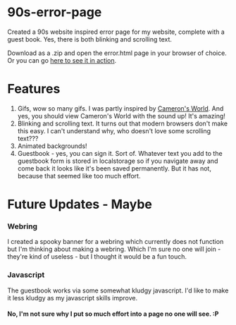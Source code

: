 # 90s-error-page
Created a 90s website inspired error page for my website, complete with a guest book. Yes, there is both blinking and scrolling text. 

Download as a .zip and open the error.html page in your browser of choice. Or you can go [here to see it in action](http://www.raenpayne.com/error "Spooky 90s themed 404 page").



# Features
1. Gifs, wow so many gifs. I was partly inspired by [Cameron's World](https://www.cameronsworld.net/). And yes, you should view Cameron's World with the sound up! It's amazing!
2. Blinking and scrolling text. It turns out that modern browsers don't make this easy. I can't understand why, who doesn't love some scrolling text???
3. Animated backgrounds! 
4. Guestbook - yes, you can sign it. Sort of.
Whatever text you add to the guestbook form is stored in localstorage so if you navigate away and come back it looks like it's been saved permanently. But it has not, because that seemed like too much effort. 

# Future Updates - Maybe
### Webring
I created a spooky banner for a webring which currently does not function but I'm thinking about making a webring. Which I'm sure no one will join - they're kind of useless - but I thought it would be a fun touch. 
### Javascript
The guestbook works via some somewhat kludgy javascript. I'd like to make it less kludgy as my javascript skills improve. 


#### No, I'm not sure why I put so much effort into a page no one will see. :P
